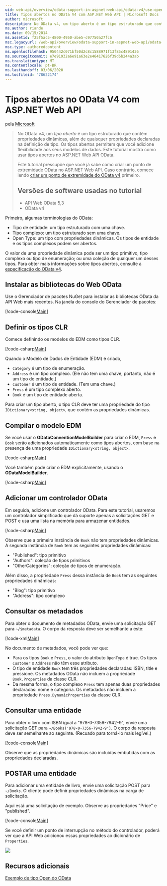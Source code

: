 ```yaml
---
uid: web-api/overview/odata-support-in-aspnet-web-api/odata-v4/use-open-types-in-odata-v4
title: Tipos abertos no OData V4 com ASP.NET Web API | Microsoft Docs
author: microsoft
description: No OData v4, um tipo aberto é um tipo estruturado que contém propriedades dinâmicas, além de quaisquer propriedades declaradas na definição de tipo. Abrir...
ms.author: riande
ms.date: 09/15/2014
ms.assetid: f25f5ac5-4800-4950-abe5-c97750a27fc6
msc.legacyurl: /web-api/overview/odata-support-in-aspnet-web-api/odata-v4/use-open-types-in-odata-v4
msc.type: authoredcontent
ms.openlocfilehash: 950442c071bf50d2c8c1588971f13f85c4891436
ms.sourcegitcommit: e7e91932a6e91a63e2e46417626f39d6b244a3ab
ms.translationtype: MT
ms.contentlocale: pt-BR
ms.lasthandoff: 03/06/2020
ms.locfileid: "78622174"
---
```

# <a name="open-types-in-odata-v4-with-aspnet-web-api"></a>Tipos abertos no OData V4 com ASP.NET Web API

pela [Microsoft](https://github.com/microsoft)

> No OData v4, um *tipo aberto* é um tipo estruturado que contém propriedades dinâmicas, além de quaisquer propriedades declaradas na definição de tipo. Os tipos abertos permitem que você adicione flexibilidade aos seus modelos de dados. Este tutorial mostra como usar tipos abertos no ASP.NET Web API OData.
> 
> Este tutorial pressupõe que você já sabe como criar um ponto de extremidade OData no ASP.NET Web API. Caso contrário, comece lendo [criar um ponto de extremidade do OData v4](create-an-odata-v4-endpoint.md) primeiro.
> 
> ## <a name="software-versions-used-in-the-tutorial"></a>Versões de software usadas no tutorial
> 
> 
> - API Web OData 5,3
> - OData v4

Primeiro, algumas terminologias do OData:

- Tipo de entidade: um tipo estruturado com uma chave.
- Tipo complexo: um tipo estruturado sem uma chave.
- Open Type: um tipo com propriedades dinâmicas. Os tipos de entidade e os tipos complexos podem ser abertos.

O valor de uma propriedade dinâmica pode ser um tipo primitivo, tipo complexo ou tipo de enumeração; ou uma coleção de qualquer um desses tipos. Para obter mais informações sobre tipos abertos, consulte a [especificação do OData v4](http://www.odata.org/documentation/odata-version-4-0/).

## <a name="install-the-web-odata-libraries"></a>Instalar as bibliotecas do Web OData

Use o Gerenciador de pacotes NuGet para instalar as bibliotecas OData da API Web mais recentes. Na janela do console do Gerenciador de pacotes:

[!code-console[Main](use-open-types-in-odata-v4/samples/sample1.cmd)]

## <a name="define-the-clr-types"></a>Definir os tipos CLR

Comece definindo os modelos do EDM como tipos CLR.

[!code-csharp[Main](use-open-types-in-odata-v4/samples/sample2.cs)]

Quando o Modelo de Dados de Entidade (EDM) é criado,

- `Category` é um tipo de enumeração.
- `Address` é um tipo complexo. (Ele não tem uma chave, portanto, não é um tipo de entidade.)
- `Customer` é um tipo de entidade. (Tem uma chave.)
- `Press` é um tipo complexo aberto.
- `Book` é um tipo de entidade aberta.

Para criar um tipo aberto, o tipo CLR deve ter uma propriedade do tipo `IDictionary<string, object>`, que contém as propriedades dinâmicas.

## <a name="build-the-edm-model"></a>Compilar o modelo EDM

Se você usar o **ODataConventionModelBuilder** para criar o EDM, `Press` e `Book` serão adicionados automaticamente como tipos abertos, com base na presença de uma propriedade `IDictionary<string, object>`.

[!code-csharp[Main](use-open-types-in-odata-v4/samples/sample3.cs)]

Você também pode criar o EDM explicitamente, usando o **ODataModelBuilder**.

[!code-csharp[Main](use-open-types-in-odata-v4/samples/sample4.cs)]

## <a name="add-an-odata-controller"></a>Adicionar um controlador OData

Em seguida, adicione um controlador OData. Para este tutorial, usaremos um controlador simplificado que dá suporte apenas a solicitações GET e POST e usa uma lista na memória para armazenar entidades.

[!code-csharp[Main](use-open-types-in-odata-v4/samples/sample5.cs)]

Observe que a primeira instância de `Book` não tem propriedades dinâmicas. A segunda instância de `Book` tem as seguintes propriedades dinâmicas:

- "Published": tipo primitivo
- "Authors": coleção de tipos primitivos
- "OtherCategories": coleção de tipos de enumeração.

Além disso, a propriedade `Press` dessa instância de `Book` tem as seguintes propriedades dinâmicas:

- "Blog": tipo primitivo
- "Address": tipo complexo

## <a name="query-the-metadata"></a>Consultar os metadados

Para obter o documento de metadados OData, envie uma solicitação GET para `~/$metadata`. O corpo da resposta deve ser semelhante a este:

[!code-xml[Main](use-open-types-in-odata-v4/samples/sample6.xml?highlight=5,21)]

No documento de metadados, você pode ver que:

- Para os tipos `Book` e `Press`, o valor do atributo `OpenType` é true. Os tipos `Customer` e `Address` não têm esse atributo.
- O tipo de entidade `Book` tem três propriedades declaradas: ISBN, title e pressione. Os metadados OData não incluem a propriedade `Book.Properties` da classe CLR.
- Da mesma forma, o tipo complexo `Press` tem apenas duas propriedades declaradas: nome e categoria. Os metadados não incluem a propriedade `Press.DynamicProperties` da classe CLR.

## <a name="query-an-entity"></a>Consultar uma entidade

Para obter o livro com ISBN igual a "978-0-7356-7942-9", envie uma solicitação GET para `~/Books('978-0-7356-7942-9')`. O corpo da resposta deve ser semelhante ao seguinte. (Recuado para torná-lo mais legível.)

[!code-console[Main](use-open-types-in-odata-v4/samples/sample7.cmd?highlight=8-13,15-23)]

Observe que as propriedades dinâmicas são incluídas embutidas com as propriedades declaradas.

## <a name="post-an-entity"></a>POSTAR uma entidade

Para adicionar uma entidade de livro, envie uma solicitação POST para `~/Books`. O cliente pode definir propriedades dinâmicas na carga de solicitação.

Aqui está uma solicitação de exemplo. Observe as propriedades "Price" e "published".

[!code-console[Main](use-open-types-in-odata-v4/samples/sample8.cmd?highlight=10)]

Se você definir um ponto de interrupção no método do controlador, poderá ver que a API Web adicionou essas propriedades ao dicionário de `Properties`.

![](use-open-types-in-odata-v4/_static/image1.png)

## <a name="additional-resources"></a>Recursos adicionais

[Exemplo de tipo Open do OData](http://aspnet.codeplex.com/sourcecontrol/latest#Samples/WebApi/OData/v4/ODataOpenTypeSample/ReadMe.txt)
